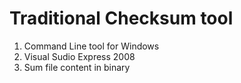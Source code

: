 # Traditional Checksum tool
1. Command Line tool for Windows
2. Visual Sudio Express 2008
3. Sum file content in binary
